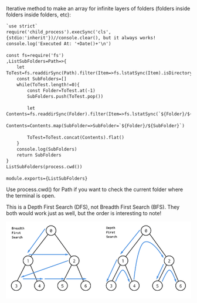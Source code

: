 Iterative method to make an array for infinite layers of folders (folders inside folders inside folders, etc):

```wat
`use strict`
require('child_process').execSync('cls',{stdio:'inherit'})//console.clear(), but it always works!
console.log('Executed At: '+Date()+'\n')

const fs=require('fs')
,ListSubFolders=Path=>{
    let ToTest=fs.readdirSync(Path).filter(Item=>fs.lstatSync(Item).isDirectory())
    const SubFolders=[]
    while(ToTest.length!=0){
        const Folder=ToTest.at(-1)
        SubFolders.push(ToTest.pop())

        let Contents=fs.readdirSync(Folder).filter(Item=>fs.lstatSync(`${Folder}/${Item}`).isDirectory())
        Contents=Contents.map(SubFolder=>SubFolder=`${Folder}/${SubFolder}`)

        ToTest=ToTest.concat(Contents).flat()
    }
    console.log(SubFolders)
    return SubFolders
}
ListSubFolders(process.cwd())

module.exports={ListSubFolders}
```

Use process.cwd() for Path if you want to check the current folder where the terminal is open.

This is a Depth First Search (DFS), not Breadth First Search (BFS). They both would work just as well, but the order is interesting to note!

![Image description](/BFS-and-DFS-Algorithms.png)
